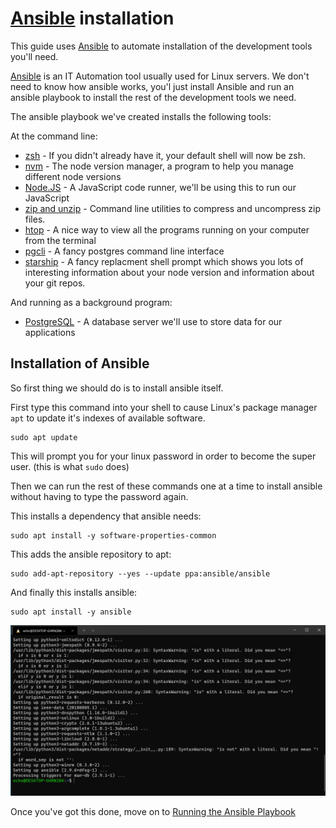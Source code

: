 # [Ansible] installation

This guide uses [Ansible](https://ansible.com) to automate installation of the
development tools you'll need.

[Ansible] is an IT Automation tool usually used for Linux servers. We don't need to know how ansible works, you'l just
install Ansible and run an ansible playbook to install the rest of the development tools we need.

The ansible playbook we've created installs the following tools:

At the command line:

- [zsh] - If you didn't already have it, your default shell will now be zsh.
- [nvm] - The node version manager, a program to help you manage different node
versions
- [Node.JS] - A JavaScript code runner, we'll be using this to run our JavaScript
- [zip and unzip] - Command line utilities to compress and uncompress zip files.
- [htop] - A nice way to view all the programs running on your computer from the terminal
- [pgcli] - A fancy postgres command line interface
- [starship] - A fancy replacment shell prompt which shows you lots of interesting information about your node version and information about your git repos.

And running as a background program:

- [PostgreSQL] - A database server we'll use to store data for our applications

## Installation of Ansible

So first thing we should do is to install ansible itself.

First type this command into your shell to cause Linux's package manager `apt` to update it's indexes of available software.

```shell
sudo apt update
```

This will prompt you for your linux password in order to become the super  user. (this is what `sudo` does)

Then we can run the rest of these commands one at a time to install ansible without having to type the password again.

This installs a dependency that ansible needs:

```shell
sudo apt install -y software-properties-common
```

This adds the ansible repository to apt:

```shell
sudo add-apt-repository --yes --update ppa:ansible/ansible
```

And finally this installs ansible:

```shell
sudo apt install -y ansible
```

![ansible install complete](images/ansible-install-complete.png)

Once you've got this done, move on to [Running the Ansible Playbook]

[Ansible]:https://ansible.com
[Running the Ansible Playbook]:ansible-playbook-setup.md

[Running the Ansible Playbook]:../common/ansible-playbook-setup.md
[Ansible]:https://ansible.com
[zsh]:https://www.zsh.org/
[nvm]:https://github.com/nvm-sh/nvm
[Node.JS]:https://nodejs.org/en/
[htop]:https://htop.dev/
[pgcli]:https://www.pgcli.com/
[starship]:https://starship.rs
[PostgreSQL]:https://www.postgresql.org/
[zip and unzip]:http://infozip.sourceforge.net/
